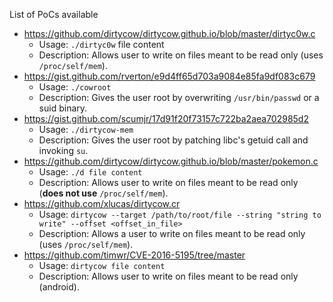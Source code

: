 List of PoCs available
* https://github.com/dirtycow/dirtycow.github.io/blob/master/dirtyc0w.c
  * Usage: `./dirtyc0w` file content
  * Description: Allows user to write on files meant to be read only (uses `/proc/self/mem`).
* https://gist.github.com/rverton/e9d4ff65d703a9084e85fa9df083c679
  * Usage: `./cowroot`
  * Description: Gives the user root by overwriting `/usr/bin/passwd` or a suid binary.
* https://gist.github.com/scumjr/17d91f20f73157c722ba2aea702985d2
  * Usage: `./dirtycow-mem`
  * Description: Gives the user root by patching libc's getuid call and invoking `su`.
* https://github.com/dirtycow/dirtycow.github.io/blob/master/pokemon.c
  * Usage: `./d file content`
  * Description: Allows user to write on files meant to be read only (**does not use** `/proc/self/mem`).
* https://github.com/xlucas/dirtycow.cr
  * Usage: `dirtycow --target /path/to/root/file --string "string to write" --offset <offset_in_file>`
  * Description: Allows a user to write on files meant to be read only (uses `/proc/self/mem`).
* https://github.com/timwr/CVE-2016-5195/tree/master
  * Usage: `dirtycow file content`
  * Description: Allows user to write on files meant to be read only (android).